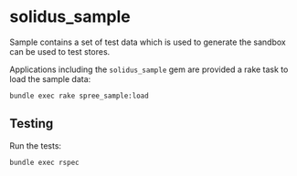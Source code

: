 # solidus\_sample

Sample contains a set of test data which is used to generate the sandbox can be
used to test stores.

Applications including the `solidus_sample` gem are provided a rake task to
load the sample data:

```shell
bundle exec rake spree_sample:load
```


## Testing

Run the tests:

```shell
bundle exec rspec
```
